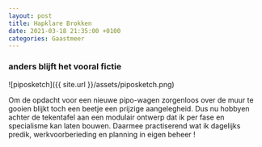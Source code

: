 ```yaml
---
layout: post
title: Hapklare Brokken
date: 2021-03-18 21:35:00 +0100
categories: Gaastmeer
---
```


### anders blijft het vooral fictie
![piposketch]({{ site.url }}/assets/piposketch.png)

Om de opdacht voor een nieuwe pipo-wagen zorgenloos over de muur te gooien blijkt toch een beetje een prijzige aangelegheid. Dus nu hobbyen achter de tekentafel aan een modulair ontwerp dat ik per fase en specialisme kan laten bouwen. Daarmee practiserend wat ik dagelijks predik, werkvoorberieding en planning in eigen beheer !